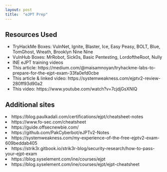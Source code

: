```yaml
---
layout: post
title:  "eJPT Prep"
---
```


<H2>Resources Used</H2>
<ul>
<li>TryHackMe Boxes: VulnNet, Ignite, Blaster, Ice, Easy Peasy, BOLT, Blue, TomGhost, Wreath, Brooklyn Nine Nine</li>
<li>VulnHub Boxes: MrRobot, Sick0s, Basic Pentesting, LordoftheRoot, Nully</li>
<li>INE eJPT training videos</li>
<li>This article: https://medium.com/@maisamnoyan/tryhackme-labs-to-prepare-for-the-ejpt-exam-33fa0efd0cbe</li>
<li>This article & linked video: https://systemweakness.com/ejptv2-review-280ff93d90a2</li>
<li>This video: https://www.youtube.com/watch?v=7cjdjGsXNIQ</li>
</ul>

<H2>Additional sites</H2>
<li>https://blog.paulkadali.com/certifications/ejpt/cheatsheet-notes</li>
<li>https://www.fo-sec.com/cheatsheet</li>
<li>https://guide.offsecnewbie.com/</li>
<li>https://github.com/PakCyberbot/eJPTv2-Notes</li>
<li>https://systemweakness.com/my-experience-of-the-free-ejptv2-exam-609beddab405</li>
<li>https://strik3r.gitbook.io/strik3r-blog/security-research/how-to-pass-your-ejpt-exam </li>
<li>https://blog.syselement.com/ine/courses/ejpt</li>
<li>https://blog.syselement.com/ine/courses/ejpt/ejpt-cheatsheet</li>